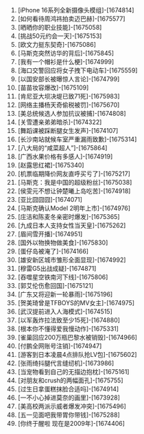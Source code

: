 
1. [iPhone 16系列全新摄像头模组]-[1674814]
1. [如何看待周鸿祎拍卖迈巴赫]-[1675577]
1. [晒晒你的职业技能]-[1675058]
1. [挑战50元约会一天]-[1675153]
1. [欧文力挺东契奇]-[1675086]
1. [马斯克突然访华的背后]-[1675845]
1. [我有一个帽衫是什么梗]-[1674999]
1. [海口交警回应将女子拽下电动车]-[1675559]
1. [以国安部长被曝惊人言论]-[1674799]
1. [苗苗妆容爆改]-[1675109]
1. [肯尼亚大坝决堤已致71死]-[1675983]
1. [网络主播杨天奇偷税被罚]-[1675670]
1. [美总统候选人参加抗议被捕]-[1674808]
1. [关雪遭亲弟弟暗杀]-[1674322]
1. [舞蹈课被踩断腿女生发声]-[1674107]
1. [长沙南站就候车室严重漏雨致歉]-[1675314]
1. [八大局的“咸菜超人”]-[1675864]
1. [广西水果价格有多感人]-[1674919]
1. [赵露思红裙]-[1675340]
1. [机票临期降价网友直呼买亏了]-[1675217]
1. [马斯克：我是中国的超级粉丝]-[1675038]
1. [侯雯元不想让钟楚曦上岛吃苦]-[1674918]
1. [亚比囧囧囧]-[1674071]
1. [马斯克确认Model 2明年上市]-[1674976]
1. [庄洁和陈麦冬亲密时爆发]-[1675365]
1. [九成日本人支持女性当天皇]-[1675262]
1. [眉间雪开播]-[1674951]
1. [国外以物换物做美食]-[1675830]
1. [蛋仔岛被淹了]-[1674166]
1. [雄安新区城市雏形全面显现]-[1674992]
1. [穆雷G5出战成疑]-[1674871]
1. [吞噬星空铁南河下线]-[1675806]
1. [郭艾伦伤愈回国]-[1675121]
1. [广东又将迎新一轮暴雨]-[1675196]
1. [贺美琦曾是TFBOYS的MV女主]-[1674975]
1. [武汉提前进入人海模式]-[1674515]
1. [以军轰炸拉法致至少15死]-[1674880]
1. [根本你不懂得爱我慢动作]-[1675331]
1. [雀巢回应200万瓶巴黎水被销毁]-[1674966]
1. [付鹏全网账号注销]-[1674947]
1. [游客到日本凌晨4点排队抢LV包]-[1675602]
1. [张雨绮抖腿代言缝纫机]-[1673986]
1. [当宠物看到自己的无描边抱枕]-[1675161]
1. [对朋友和crush的两幅面孔]-[1675755]
1. [过生日拿蛋糕抹脸合适吗]-[1674914]
1. [一不小心掉进莫奈的画里]-[1673928]
1. [美高校两派示威者爆发冲突]-[1675496]
1. [五一见面吧我带胃你带钱]-[1675288]
1. [你终于醒啦 现在是2009年]-[1674406]